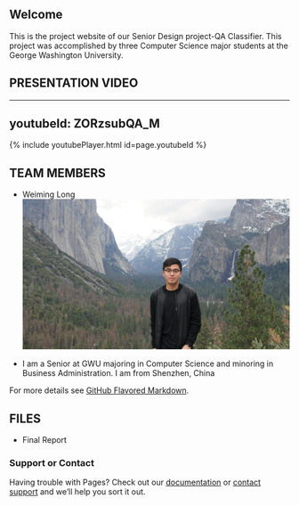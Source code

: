 ## Welcome

This is the project website of our Senior Design project-QA Classifier. This project was accomplished by three Computer Science major students at the George Washington University.

## PRESENTATION VIDEO
---
youtubeId: ZORzsubQA_M
---
{% include youtubePlayer.html id=page.youtubeId %}

## TEAM MEMBERS
- Weiming Long
![image](images/Weiming.jpg)
* I am a Senior at GWU majoring in Computer Science and minoring in Business Administration. I am from Shenzhen, China

For more details see [GitHub Flavored Markdown](https://guides.github.com/features/mastering-markdown/).

## FILES
- Final Report
### Support or Contact

Having trouble with Pages? Check out our [documentation](https://help.github.com/categories/github-pages-basics/) or [contact support](https://github.com/contact) and we’ll help you sort it out.
